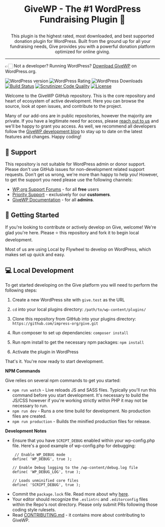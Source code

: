 <h1><p align="center">GiveWP - The #1 WordPress Fundraising Plugin 💚</p></h1> 

<p align="center">This plugin is the highest rated, most downloaded, and best supported donation plugin for WordPress. Built from the ground up for all your fundraising needs, Give provides you with a powerful donation platform optimized for online giving.</p>

---

👉🏻 Not a developer? Running WordPress? [Download GiveWP](https://wordpress.org/plugins/give/) on WordPress.org.

![WordPress version](https://img.shields.io/wordpress/plugin/v/give.svg) ![WordPress Rating](https://img.shields.io/wordpress/plugin/r/give.svg) ![WordPress Downloads](https://img.shields.io/wordpress/plugin/dt/give.svg) [![Build Status](https://travis-ci.org/impress-org/give.svg?branch=master)](https://travis-ci.org/impress-org/give) [![Scrutinizer Code Quality](https://scrutinizer-ci.com/g/impress-org/give/badges/quality-score.png?b=master)](https://scrutinizer-ci.com/g/impress-org/give/?branch=master) [![License](https://img.shields.io/badge/license-GPL--2.0%2B-green.svg)](https://github.com/impress-org/give/blob/master/license.txt) 

Welcome to the GiveWP GitHub repository. This is the core repository and heart of ecosystem of active development. Here you can browse the source, look at open issues, and contribute to the project. 

Many of our add-ons are in public repositories, however the majority are private. If you have a legitimate need for access, please [reach out to us](https://givewp.com/contact-us/) and we'll be happy to grant you access. As well, we recommend all developers follow the [GiveWP development blog](https://developers.givewp.com) to stay up to date on the latest features and changes. Happy coding!
 
 ## 🙋 Support
 
 This repository is not suitable for WordPress admin or donor support. Please don't use GitHub issues for non-development related support requests. Don't get us wrong, we're more than happy to help you! However, to get the support you need please use the following channels:

* [WP.org Support Forums](https://wordpress.org/support/plugin/give) - for all **free** users
* [Priority Support](https://givewp.com/priority-support/) - exclusively for our **customers**. 
* [GiveWP Documentation](https://givewp.com/docs/) - for all **admins**. 
 
## 🌱 Getting Started 

If you're looking to contribute or actively develop on Give, welcome! We're glad you're here. Please ⭐️ this repository and fork it to begin local development. 

Most of us are using Local by Flywheel to develop on WordPress, which makes set up quick and easy.

## 💻 Local Development 

To get started developing on the Give platform you will need to perform the following steps:

1. Create a new WordPress site with `give.test` as the URL

2. `cd` into your local plugins directory: `/path/to/wp-content/plugins/`

3. Clone this repository from GitHub into your plugins directory: `https://github.com/impress-org/give.git`

4. Run composer to set up dependancies: `composer install`

5. Run npm install to get the necessary npm packages: `npm install`

6. Activate the plugin in WordPress

That's it. You're now ready to start development.

**NPM Commands**

Give relies on several npm commands to get you started:

* `npm run watch` - Live reloads JS and SASS files. Typically you'll run this command before you start development. It's necessary to build the JS/CSS however if you're working strictly within PHP it may not be necessary to run. 
* `npm run dev` - Runs a one time build for development. No production files are created.
* `npm run production` - Builds the minified production files for release.

**Development Notes**

* Ensure that you have `SCRIPT_DEBUG` enabled within your wp-config.php file. Here's a good example of wp-config.php for debugging:
    ```
     // Enable WP_DEBUG mode
    define( 'WP_DEBUG', true );
    
    // Enable Debug logging to the /wp-content/debug.log file
    define( 'WP_DEBUG_LOG', true );
   
    // Loads unminified core files
    define( 'SCRIPT_DEBUG', true );
    ```
* Commit the `package.lock` file. Read more about why [here](https://docs.npmjs.com/files/package-lock.json). 
* Your editor should recognize the `.eslintrc` and `.editorconfig` files within the Repo's root directory. Please only submit PRs following those coding style rulesets. 
* Read [CONTRIBUTING.md](https://github.com/impress-org/give/blob/master/CONTRIBUTING.md) - it contains more about contributing to GiveWP.
